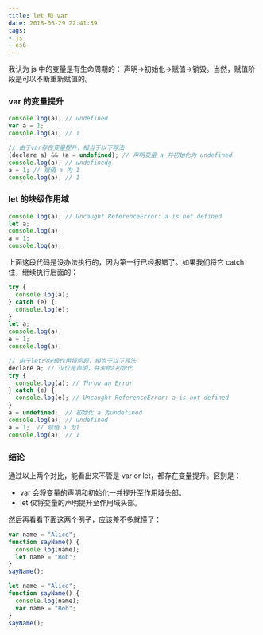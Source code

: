 ```yaml
---
title: let 和 var
date: 2018-06-29 22:41:39
tags:
- js
- es6
---
```


我认为 js 中的变量是有生命周期的： 声明->初始化->赋值->销毁。当然，赋值阶段是可以不断重新赋值的。

### var 的变量提升

```js
console.log(a); // undefined
var a = 1;
console.log(a); // 1

// 由于var存在变量提升，相当于以下写法
(declare a) && (a = undefined); // 声明变量 a 并初始化为 undefined
console.log(a); // undefinedg
a = 1; // 赋值 a 为 1
console.log(a); // 1
```

### let 的块级作用域

```js
console.log(a); // Uncaught ReferenceError: a is not defined
let a;
console.log(a);
a = 1;
console.log(a);
```

上面这段代码是没办法执行的，因为第一行已经报错了。如果我们将它 catch 住，继续执行后面的：

```js
try {
  console.log(a);
} catch (e) {
  console.log(e);
}
let a;
console.log(a);
a = 1;
console.log(a);

// 由于let的块级作用域问题，相当于以下写法
declare a; // 仅仅是声明，并未给a初始化
try {
  console.log(a); // Throw an Error
} catch (e) {
  console.log(e); // Uncaught ReferenceError: a is not defined
}
a = undefined;  // 初始化 a 为undefined
console.log(a); // undefined
a = 1;  // 赋值 a 为1
console.log(a); // 1
```

### 结论

通过以上两个对比，能看出来不管是 var or let，都存在变量提升。区别是：

- var 会将变量的声明和初始化一并提升至作用域头部。
- let 仅将变量的声明提升至作用域头部。

然后再看看下面这两个例子，应该差不多就懂了：

```js
var name = "Alice";
function sayName() {
  console.log(name);
  let name = "Bob";
}
sayName();
```

```js
let name = "Alice";
function sayName() {
  console.log(name);
  var name = "Bob";
}
sayName();
```
